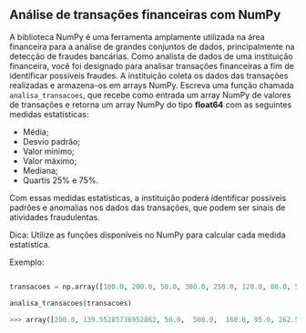 ## Análise de transações financeiras com NumPy

A biblioteca NumPy é uma ferramenta amplamente utilizada na área financeira para a análise de grandes conjuntos de dados, principalmente na detecção de fraudes bancárias. Como analista de dados de uma instituição financeira, você foi designado para analisar transações financeiras a fim de identificar possíveis fraudes. A instituição coleta os dados das transações realizadas e armazena-os em arrays NumPy. Escreva uma função chamada `analisa_transacoes`, que recebe como entrada um array NumPy de valores de transações e retorna um array NumPy do tipo **float64** com as seguintes medidas estatísticas:
- Média;
- Desvio padrão;
- Valor mínimo;
- Valor máximo;
- Mediana;
- Quartis 25% e 75%.

Com essas medidas estatísticas, a instituição poderá identificar possíveis padrões e anomalias nos dados das transações, que podem ser sinais de atividades fraudulentas. 

Dica: Utilize as funções disponíveis no NumPy para calcular cada medida estatística. 

Exemplo:

```python

transacoes = np.array([100.0, 200.0, 50.0, 300.0, 250.0, 120.0, 80.0, 500.0])

analisa_transacoes(transacoes)

>>> array([200.0, 139.55285736952862, 50.0,  500.0,  160.0, 95.0, 262.5])
```
